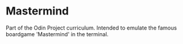 # Mastermind

Part of the Odin Project curriculum. Intended to emulate the famous boardgame 'Mastermind' in the terminal.
